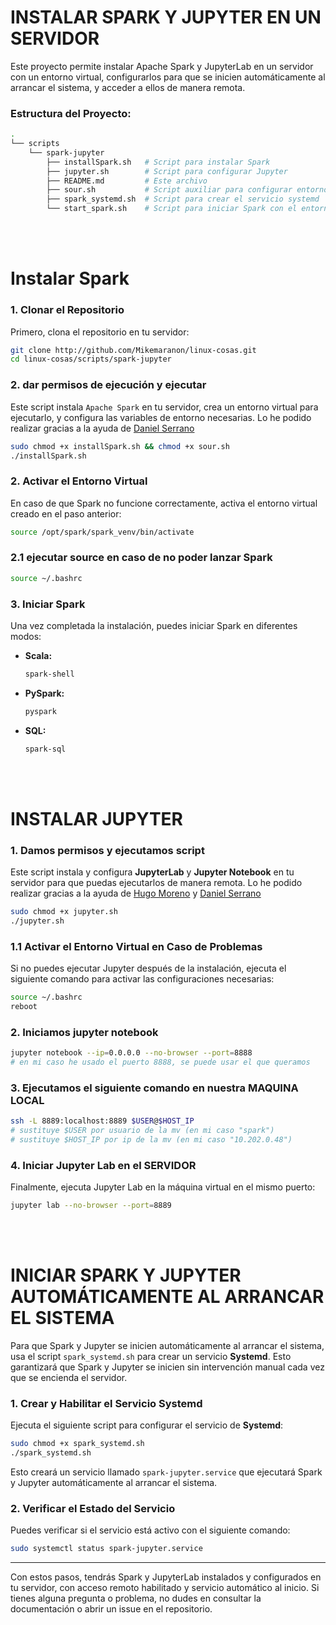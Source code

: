 # INSTALAR SPARK Y JUPYTER EN UN SERVIDOR

Este proyecto permite instalar Apache Spark y JupyterLab en un servidor con un entorno virtual, configurarlos para que se inicien automáticamente al arrancar el sistema, y acceder a ellos de manera remota. 

### Estructura del Proyecto:
```sh
.
└── scripts
    └── spark-jupyter
        ├── installSpark.sh   # Script para instalar Spark
        ├── jupyter.sh        # Script para configurar Jupyter
        ├── README.md         # Este archivo
        ├── sour.sh           # Script auxiliar para configurar entorno
        ├── spark_systemd.sh  # Script para crear el servicio systemd
        └── start_spark.sh    # Script para iniciar Spark con el entorno virtual
```
<br></br>

# Instalar Spark
### 1. Clonar el Repositorio
Primero, clona el repositorio en tu servidor:
```bash
git clone http://github.com/Mikemaranon/linux-cosas.git
cd linux-cosas/scripts/spark-jupyter
```
### 2. dar permisos de ejecución y ejecutar

Este script instala `Apache Spark` en tu servidor, crea un entorno virtual para ejecutarlo, y configura las variables de entorno necesarias.
Lo he podido realizar gracias a la ayuda de [Daniel Serrano](https://github.com/VKRVS)  

``` bash
sudo chmod +x installSpark.sh && chmod +x sour.sh
./installSpark.sh
```

### 2. Activar el Entorno Virtual

En caso de que Spark no funcione correctamente, activa el entorno virtual creado en el paso anterior:
```bash
source /opt/spark/spark_venv/bin/activate
```

### 2.1 ejecutar source en caso de no poder lanzar Spark
``` bash
source ~/.bashrc
```
### 3. Iniciar Spark

Una vez completada la instalación, puedes iniciar Spark en diferentes modos:

- **Scala:**
  ```bash
  spark-shell
  ```
- **PySpark:**
  ```bash
  pyspark
  ```
- **SQL:**
  ```bash
  spark-sql
  ```
<br></br>

# INSTALAR JUPYTER
### 1. Damos permisos y ejecutamos script
Este script instala y configura **JupyterLab** y **Jupyter Notebook** en tu servidor para que puedas ejecutarlos de manera remota. Lo he podido realizar gracias a la ayuda de [Hugo Moreno](https://github.com/hugomorenoo) y [Daniel Serrano](https://github.com/VKRVS)
``` bash
sudo chmod +x jupyter.sh
./jupyter.sh
```

### 1.1 Activar el Entorno Virtual en Caso de Problemas

Si no puedes ejecutar Jupyter después de la instalación, ejecuta el siguiente comando para activar las configuraciones necesarias:
```bash
source ~/.bashrc
reboot
```
### 2. Iniciamos jupyter notebook
``` bash
jupyter notebook --ip=0.0.0.0 --no-browser --port=8888
# en mi caso he usado el puerto 8888, se puede usar el que queramos
```
### 3. Ejecutamos el siguiente comando en nuestra MAQUINA LOCAL
``` bash
ssh -L 8889:localhost:8889 $USER@$HOST_IP
# sustituye $USER por usuario de la mv (en mi caso "spark")
# sustituye $HOST_IP por ip de la mv (en mi caso "10.202.0.48")
```
### 4. Iniciar Jupyter Lab en el SERVIDOR

Finalmente, ejecuta Jupyter Lab en la máquina virtual en el mismo puerto:

```bash
jupyter lab --no-browser --port=8889
```
<br></br>

# INICIAR SPARK Y JUPYTER AUTOMÁTICAMENTE AL ARRANCAR EL SISTEMA

Para que Spark y Jupyter se inicien automáticamente al arrancar el sistema, usa el script `spark_systemd.sh` para crear un servicio **Systemd**. Esto garantizará que Spark y Jupyter se inicien sin intervención manual cada vez que se encienda el servidor.

### 1. Crear y Habilitar el Servicio Systemd

Ejecuta el siguiente script para configurar el servicio de **Systemd**:

```bash
sudo chmod +x spark_systemd.sh
./spark_systemd.sh
```

Esto creará un servicio llamado `spark-jupyter.service` que ejecutará Spark y Jupyter automáticamente al arrancar el sistema.

### 2. Verificar el Estado del Servicio

Puedes verificar si el servicio está activo con el siguiente comando:

```bash
sudo systemctl status spark-jupyter.service
```

---

Con estos pasos, tendrás Spark y JupyterLab instalados y configurados en tu servidor, con acceso remoto habilitado y servicio automático al inicio. Si tienes alguna pregunta o problema, no dudes en consultar la documentación o abrir un issue en el repositorio.
